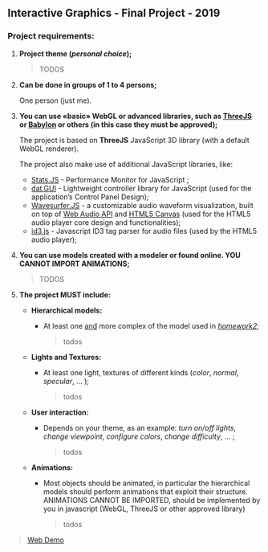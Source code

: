 ## Interactive Graphics  -  Final Project  -  2019

### Project requirements:

1. **Project theme (*personal choice*);** 

   > TODOS

   

2. **Can be done in groups of 1 to 4 persons;** 

   One person (just me).

   

3. **You can use «basic» WebGL or advanced libraries, such as [ThreeJS](http://threejs.org/) or [Babylon](http://babylonjs.com/) or others (in this case they must be approved);** 

   The project is based on **ThreeJS** JavaScript 3D library (with a default WebGL renderer).

   The project also make use of additional JavaScript libraries, like:

   -   [Stats.JS](https://github.com/mrdoob/stats.js/)  -  Performance Monitor for JavaScript ;
   -   [dat.GUI](https://github.com/dataarts/dat.gui)  -  Lightweight controller library for JavaScript (used for the application’s Control Panel Design);
   -   [Wavesurfer.JS](https://wavesurfer-js.org/)  -  a customizable audio waveform visualization, built on top of [Web Audio API](https://developer.mozilla.org/en-US/docs/Web/API/Web_Audio_API) and [HTML5 Canvas](https://developer.mozilla.org/en-US/docs/Web/API/Canvas_API) (used for the HTML5 audio player core design and functionalities);
   -   [id3.js](https://github.com/43081j/id3)  -  Javascript ID3 tag parser for audio files (used by the HTML5 audio player);

   

4. **You can use models created with a modeler or found online. YOU CANNOT IMPORT ANIMATIONS;** 

   > TODOS

   

5. **The project MUST include:** 

   - **Hierarchical models:** 

     - At least one <u>and</u> more complex of the model used in *<u>homework2</u>*;

       > todos
       > 

   - **Lights and Textures:** 

     - At least one light, textures of different kinds (*color*, *normal*, *specular*, ... );

       > todos
       > 

   - **User interaction:**  

     - Depends on your theme, as an example: *turn on/off lights*, *change viewpoint*, *configure colors*, *change difficulty*, ... ;

       > todos

       

   - **Animations:** 

     - Most objects should be animated, in particular the hierarchical models should perform animations that exploit their structure. ANIMATIONS CANNOT BE IMPORTED, should be implemented by you in javascript (WebGL, ThreeJS or other approved library)

       > todos




>   [Web Demo](https://sapienzainteractivegraphicscourse.github.io/finalproject-johnnymd_ig_project_eq/)

